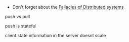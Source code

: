 * Don't forget about the [Fallacies of Distributed systems](https://en.wikipedia.org/wiki/Fallacies_of_distributed_computing)


push vs pull

push is stateful

client state information in the server doesnt scale
